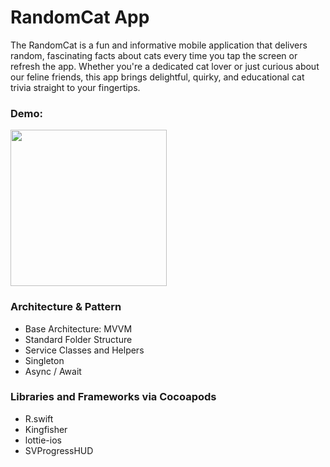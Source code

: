 # RandomCat App

The RandomCat is a fun and informative mobile application that delivers random, fascinating facts about cats every time you tap the screen or refresh the app. Whether you're a dedicated cat lover or just curious about our feline friends, this app brings delightful, quirky, and educational cat trivia straight to your fingertips.

### Demo:

<img src="https://github.com/chandevbringino/RandomCatApp/blob/main/RandomCatAppDemo.gif" width="250">

### Architecture & Pattern
- Base Architecture: MVVM
- Standard Folder Structure
- Service Classes and Helpers
- Singleton
- Async / Await

### Libraries and Frameworks via Cocoapods
- R.swift
- Kingfisher
- lottie-ios
- SVProgressHUD
